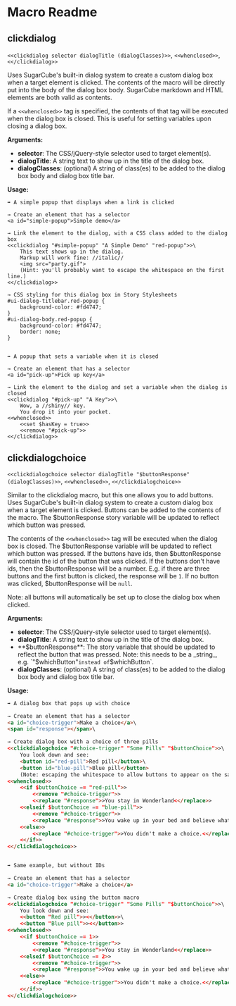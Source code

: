 # Macro Readme

## clickdialog

`<<clickdialog selector dialogTitle (dialogClasses)>>`, `<<whenclosed>>`, `<</clickdialog>>`

Uses SugarCube's built-in dialog system to create a custom dialog box when a target element is clicked. The contents of the macro will be directly put into the body of the dialog box body. SugarCube markdown and HTML elements are both valid as contents. 

If a `<<whenclosed>>` tag is specified, the contents of that tag will be executed when the dialog box is closed. This is useful for setting variables upon closing a dialog box.

**Arguments:**

- **selector**: The CSS/jQuery-style selector used to target element(s).
- **dialogTitle**: A string text to show up in the title of the dialog box.
- **dialogClasses**: (optional) A string of class(es) to be added to the dialog box body and dialog box title bar.

**Usage:**

```
➡️ A simple popup that displays when a link is clicked

→ Create an element that has a selector
<a id="simple-popup">Simple demo</a>

→ Link the element to the dialog, with a CSS class added to the dialog box
<<clickdialog "#simple-popup" "A Simple Demo" "red-popup">>\
	This text shows up in the dialog.
	Markup will work fine: //italic//
	<img src="party.gif">
	(Hint: you'll probably want to escape the whitespace on the first line.)
<</clickdialog>>

→ CSS styling for this dialog box in Story Stylesheets
#ui-dialog-titlebar.red-popup {
	background-color: #fd4747;
}
#ui-dialog-body.red-popup {
	background-color: #fd4747;
  	border: none;
}


➡️ A popup that sets a variable when it is closed

→ Create an element that has a selector
<a id="pick-up">Pick up key</a>

→ Link the element to the dialog and set a variable when the dialog is closed 
<<clickdialog "#pick-up" "A Key">>\
	Wow, a //shiny// key.
	You drop it into your pocket.
<<whenclosed>>
	<<set $hasKey = true>>
	<<remove "#pick-up">>
<</clickdialog>>
```

## clickdialogchoice

`<<clickdialogchoice selector dialogTitle "$buttonResponse" (dialogClasses)>>`, `<<whenclosed>>`, `<</clickdialogchoice>>`

Similar to the clickdialog macro, but this one allows you to add buttons. Uses SugarCube's built-in dialog system to create a custom dialog box when a target element is clicked. Buttons can be added to the contents of the macro. The $buttonResponse story variable will be updated to reflect which button was pressed. 

The contents of the `<<whenclosed>>` tag will be executed when the dialog box is closed. The $buttonResponse variable will be updated to reflect which button was pressed. If the buttons have ids, then $buttonResponse will contain the id of the button that was clicked. If the buttons don't have ids, then the $buttonResponse will be a number. E.g. if there are three buttons and the first button is clicked, the response will be `1`. If no button was clicked, $buttonResponse will be `null`.

Note: all buttons will automatically be set up to close the dialog box when clicked.

**Arguments:**

- **selector**: The CSS/jQuery-style selector used to target element(s).
- **dialogTitle**: A string text to show up in the title of the dialog box.
- **$buttonResponse**: The story variable that should be updated to reflect the button that was pressed. Note: this needs to be a _string_, e.g. `"$whichButton"` instead of `$whichButton`.
- **dialogClasses**: (optional) A string of class(es) to be added to the dialog box body and dialog box title bar.

**Usage:**

```html
➡️ A dialog box that pops up with choice

→ Create an element that has a selector
<a id="choice-trigger">Make a choice</a>\
<span id="response"></span>\

→ Create dialog box with a choice of three pills
<<clickdialogchoice "#choice-trigger" "Some Pills" "$buttonChoice">>\
	You look down and see:
	<button id="red-pill">Red pill</button>\
	<button id="blue-pill">Blue pill</button>
	(Note: escaping the whitespace to allow buttons to appear on the same line)
<<whenclosed>>
	<<if $buttonChoice == "red-pill">>
		<<remove "#choice-trigger">>
		<<replace "#response">>You stay in Wonderland<</replace>>
	<<elseif $buttonChoice == "blue-pill">>
		<<remove "#choice-trigger">>
		<<replace "#response">>You wake up in your bed and believe whatever you want to believe<</replace>>
	<<else>>
		<<replace "#choice-trigger">>You didn't make a choice.<</replace>>
	<</if>>
<</clickdialogchoice>>


➡️ Same example, but without IDs

→ Create an element that has a selector
<a id="choice-trigger">Make a choice</a>

→ Create dialog box using the button macro
<<clickdialogchoice "#choice-trigger" "Some Pills" "$buttonChoice">>\
	You look down and see:
	<<button "Red pill">><</button>>\
	<<button "Blue pill">><</button>>
<<whenclosed>>
	<<if $buttonChoice == 1>>
		<<remove "#choice-trigger">>
		<<replace "#response">>You stay in Wonderland<</replace>>
	<<elseif $buttonChoice == 2>>
		<<remove "#choice-trigger">>
		<<replace "#response">>You wake up in your bed and believe whatever you want to believe<</replace>>
	<<else>>
		<<replace "#choice-trigger">>You didn't make a choice.<</replace>>
	<</if>>
<</clickdialogchoice>>
```

